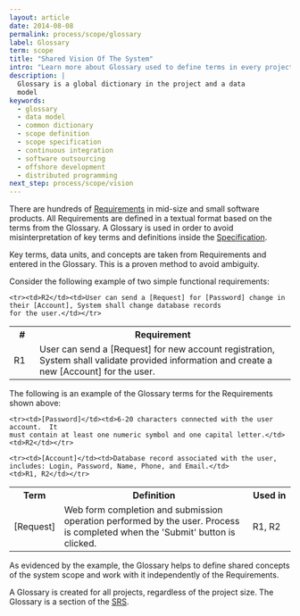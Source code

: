 ```yaml
---
layout: article
date: 2014-08-08
permalink: process/scope/glossary
label: Glossary
term: scope
title: "Shared Vision Of The System"
intro: "Learn more about Glossary used to define terms in every project"
description: |
  Glossary is a global dictionary in the project and a data
  model
keywords:
  - glossary
  - data model
  - common dictionary
  - scope definition
  - scope specification
  - continuous integration
  - software outsourcing
  - offshore development
  - distributed programming
next_step: process/scope/vision
---
```


There are hundreds of [Requirements](/process/scope/requirement) in mid-size and small software
products. All Requirements are defined in a textual format based on the terms from the Glossary. A
Glossary is used in order to avoid misinterpretation of key terms and definitions inside the [Specification](/process/scope/specification).

Key terms, data units, and concepts are taken from Requirements and entered in the Glossary. This is
a proven method to avoid ambiguity.

Consider the following example of two simple functional requirements:

<table>
    <tr>
        <th style="width: 30px;">#</th>
        <th>Requirement</th>
    </tr>
    <tr><td>R1</td><td>User can send a [Request] for new account registration,
    System shall validate provided information and create a new [Account] for the user.</td></tr>

    <tr><td>R2</td><td>User can send a [Request] for [Password] change in
    their [Account], System shall change database records
    for the user.</td></tr>
</table>

The following is an example of the Glossary terms for the Requirements shown above:

<table>
    <tr>
        <th style="width: 60px;">Term</th>
        <th>Definition</th>
        <th style="width: 60px;">Used in</th>
    </tr>
    <tr><td>[Request]</td><td>
    Web form completion and submission operation performed
    by the user. Process is completed when the 'Submit' button is clicked.
    </td>
    <td>R1, R2</td></tr>

    <tr><td>[Password]</td><td>6-20 characters connected with the user account.  It
    must contain at least one numeric symbol and one capital letter.</td>
    <td>R2</td></tr>

    <tr><td>[Account]</td><td>Database record associated with the user,
    includes: Login, Password, Name, Phone, and Email.</td>
    <td>R1, R2</td></tr>
</table>

As evidenced by the example, the Glossary helps to define shared concepts of the system scope and
work with it independently of the Requirements.

A Glossary is created for all projects, regardless of the project size. The Glossary is a section of
the [SRS](/process/scope/srs).

